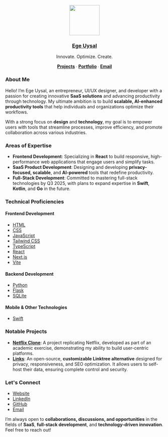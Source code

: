 <p align="center">
  <a href="https://www.egeuysal.com/" target="_blank" rel="noopener noreferrer">
    <img src="https://res.cloudinary.com/ddjnqljd8/image/upload/v1743206449/ege.png" height="96">
    <h3 align="center">Ege Uysal</h3>
  </a>
</p>

<p align="center">
  Innovate. Optimize. Create.
</p>

<p align="center">
  <strong>
    <a href="https://github.com/egeuysall?tab=repositories" target="_blank" rel="noopener noreferrer">Projects</a>
  </strong> ∙ 
  <strong>
    <a href="https://www.egeuysal.com/" target="_blank" rel="noopener noreferrer">Portfolio</a>
  </strong> ∙ 
  <strong>
    <a href="mailto:hello@egeuysal.com">Email</a>
  </strong>
</p>

### About Me

Hello! I’m Ege Uysal, an entrepreneur, UI/UX designer, and developer with a passion for creating innovative **SaaS solutions** and advancing productivity through technology. My ultimate ambition is to build **scalable, AI-enhanced productivity tools** that help individuals and organizations optimize their workflows.  

With a strong focus on **design** and **technology**, my goal is to empower users with tools that streamline processes, improve efficiency, and promote collaboration across various industries.  

### Areas of Expertise

- **Frontend Development**: Specializing in **React** to build responsive, high-performance web applications that engage users and simplify tasks.
- **SaaS Product Development**: Designing and developing **privacy-focused, scalable**, and **AI-powered** tools that redefine productivity.
- **Full-Stack Development**: Committed to mastering full-stack technologies by Q3 2025, with plans to expand expertise in **Swift**, **Kotlin**, and **Go** in the future.

### Technical Proficiencies

#### Frontend Development
- [HTML](https://developer.mozilla.org/en-US/docs/Web/HTML)
- [CSS](https://developer.mozilla.org/en-US/docs/Web/CSS)
- [JavaScript](https://developer.mozilla.org/en-US/docs/Web/JavaScript)
- [Tailwind CSS](https://tailwindcss.com/)
- [TypeScript](https://www.typescriptlang.org/)
- [React](https://reactjs.org/)
- [Next.js](https://nextjs.org/)
- [Vite](https://vitejs.dev/)

#### Backend Development
- [Python](https://www.python.org/)
- [Flask](https://flask.palletsprojects.com/en/2.0.x/)  
- [SQLite](https://www.sqlite.org/index.html)

#### Mobile & Other Technologies
- [Swift](https://developer.apple.com/swift/)

### Notable Projects

- [**Netflix Clone**](https://www.netflix.egeuysal.com/): A project replicating Netflix, developed as part of an academic exercise, demonstrating my ability to build user-centric platforms.
- [**Links**](https://www.links.egeuysal.com/): An open-source, **customizable Linktree alternative** designed for privacy, responsiveness, and SEO optimization. It allows users to self-host their data, ensuring complete control and security.

### Let's Connect

- [Website](https://www.egeuysal.com/)  
- [LinkedIn](https://www.linkedin.com/in/egeuysall/)  
- [GitHub](https://github.com/egeuysall)  
- [Email](mailto:hello@egeuysal.com)

I’m always open to **collaborations, discussions, and opportunities** in the fields of **SaaS**, **full-stack development**, and **technology-driven innovation**. Feel free to reach out!
